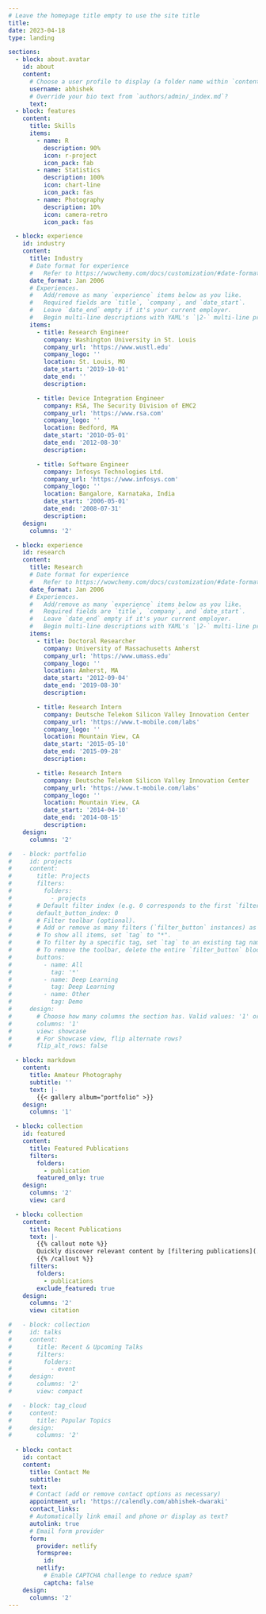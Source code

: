 ```yaml
---
# Leave the homepage title empty to use the site title
title:
date: 2023-04-18
type: landing

sections:
  - block: about.avatar
    id: about
    content:
      # Choose a user profile to display (a folder name within `content/authors/`)
      username: abhishek
      # Override your bio text from `authors/admin/_index.md`?
      text:
  - block: features
    content:
      title: Skills
      items:
        - name: R
          description: 90%
          icon: r-project
          icon_pack: fab
        - name: Statistics
          description: 100%
          icon: chart-line
          icon_pack: fas
        - name: Photography
          description: 10%
          icon: camera-retro
          icon_pack: fas

  - block: experience
    id: industry
    content:
      title: Industry
      # Date format for experience
      #   Refer to https://wowchemy.com/docs/customization/#date-format
      date_format: Jan 2006
      # Experiences.
      #   Add/remove as many `experience` items below as you like.
      #   Required fields are `title`, `company`, and `date_start`.
      #   Leave `date_end` empty if it's your current employer.
      #   Begin multi-line descriptions with YAML's `|2-` multi-line prefix.
      items:
        - title: Research Engineer
          company: Washington University in St. Louis
          company_url: 'https://www.wustl.edu'
          company_logo: ''
          location: St. Louis, MO
          date_start: '2019-10-01'
          date_end: ''
          description: 

        - title: Device Integration Engineer
          company: RSA, The Security Division of EMC2
          company_url: 'https://www.rsa.com'
          company_logo: ''
          location: Bedford, MA
          date_start: '2010-05-01'
          date_end: '2012-08-30'
          description: 

        - title: Software Engineer
          company: Infosys Technologies Ltd.
          company_url: 'https://www.infosys.com'
          company_logo: ''
          location: Bangalore, Karnataka, India
          date_start: '2006-05-01'
          date_end: '2008-07-31'
          description: 
    design:
      columns: '2'

  - block: experience
    id: research
    content:
      title: Research
      # Date format for experience
      #   Refer to https://wowchemy.com/docs/customization/#date-format
      date_format: Jan 2006
      # Experiences.
      #   Add/remove as many `experience` items below as you like.
      #   Required fields are `title`, `company`, and `date_start`.
      #   Leave `date_end` empty if it's your current employer.
      #   Begin multi-line descriptions with YAML's `|2-` multi-line prefix.
      items:
        - title: Doctoral Researcher
          company: University of Massachusetts Amherst
          company_url: 'https://www.umass.edu'
          company_logo: ''
          location: Amherst, MA
          date_start: '2012-09-04'
          date_end: '2019-08-30'
          description: 

        - title: Research Intern
          company: Deutsche Telekom Silicon Valley Innovation Center
          company_url: 'https://www.t-mobile.com/labs'
          company_logo: ''
          location: Mountain View, CA
          date_start: '2015-05-10'
          date_end: '2015-09-28'
          description: 

        - title: Research Intern
          company: Deutsche Telekom Silicon Valley Innovation Center
          company_url: 'https://www.t-mobile.com/labs'
          company_logo: ''
          location: Mountain View, CA
          date_start: '2014-04-10'
          date_end: '2014-08-15'
          description: 
    design:
      columns: '2'

#   - block: portfolio
#     id: projects
#     content:
#       title: Projects
#       filters:
#         folders:
#           - projects
#       # Default filter index (e.g. 0 corresponds to the first `filter_button` instance below).
#       default_button_index: 0
#       # Filter toolbar (optional).
#       # Add or remove as many filters (`filter_button` instances) as you like.
#       # To show all items, set `tag` to "*".
#       # To filter by a specific tag, set `tag` to an existing tag name.
#       # To remove the toolbar, delete the entire `filter_button` block.
#       buttons:
#         - name: All
#           tag: '*'
#         - name: Deep Learning
#           tag: Deep Learning
#         - name: Other
#           tag: Demo
#     design:
#       # Choose how many columns the section has. Valid values: '1' or '2'.
#       columns: '1'
#       view: showcase
#       # For Showcase view, flip alternate rows?
#       flip_alt_rows: false

  - block: markdown
    content:
      title: Amateur Photography
      subtitle: ''
      text: |-
        {{< gallery album="portfolio" >}}
    design:
      columns: '1'

  - block: collection
    id: featured
    content:
      title: Featured Publications
      filters:
        folders:
          - publication
        featured_only: true
    design:
      columns: '2'
      view: card

  - block: collection
    content:
      title: Recent Publications
      text: |-
        {{% callout note %}}
        Quickly discover relevant content by [filtering publications](./publication/).
        {{% /callout %}}
      filters:
        folders:
          - publications
        exclude_featured: true
    design:
      columns: '2'
      view: citation

#   - block: collection
#     id: talks
#     content:
#       title: Recent & Upcoming Talks
#       filters:
#         folders:
#           - event
#     design:
#       columns: '2'
#       view: compact

#   - block: tag_cloud
#     content:
#       title: Popular Topics
#     design:
#       columns: '2'
      
  - block: contact
    id: contact
    content:
      title: Contact Me
      subtitle:
      text:
      # Contact (add or remove contact options as necessary)
      appointment_url: 'https://calendly.com/abhishek-dwaraki'
      contact_links:
      # Automatically link email and phone or display as text?
      autolink: true
      # Email form provider
      form:
        provider: netlify
        formspree:
          id:
        netlify:
          # Enable CAPTCHA challenge to reduce spam?
          captcha: false
    design:
      columns: '2'
---
```

